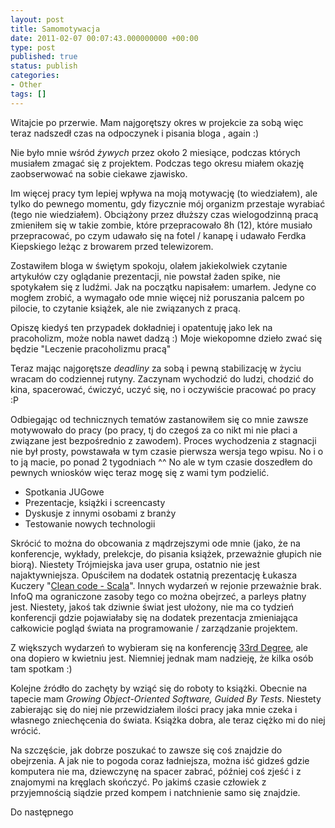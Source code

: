 ```yaml
---
layout: post
title: Samomotywacja
date: 2011-02-07 00:07:43.000000000 +00:00
type: post
published: true
status: publish
categories:
- Other
tags: []
---
```

<p>Witajcie po przerwie. Mam najgorętszy okres w projekcie za sobą więc teraz nadszedł czas na odpoczynek i pisania bloga , again :)</p>
<p>Nie było mnie wśród <em>żywych</em> przez około 2 miesiące, podczas których musiałem zmagać się z projektem. Podczas tego okresu miałem okazję zaobserwować na sobie ciekawe zjawisko.</p>
<p>Im więcej pracy tym lepiej wpływa na moją motywację (to wiedziałem), ale tylko do pewnego momentu, gdy fizycznie mój organizm przestaje wyrabiać (tego nie wiedziałem). Obciążony przez dłuższy czas wielogodzinną pracą zmieniłem się w takie zombie, które przepracowało 8h (12), które musiało przepracować, po czym udawało się na fotel / kanapę i udawało Ferdka Kiepskiego leżąc z browarem przed telewizorem.</p>
<p>Zostawiłem bloga w świętym spokoju, olałem jakiekolwiek czytanie artykułów czy oglądanie prezentacji, nie powstał żaden spike, nie spotykałem się z ludźmi. Jak na początku napisałem: umarłem. Jedyne co mogłem zrobić, a wymagało ode mnie więcej niż poruszania palcem po pilocie, to czytanie książek, ale nie związanych z pracą.</p>
<p>Opiszę kiedyś ten przypadek dokładniej i opatentuję jako lek na pracoholizm, może nobla nawet dadzą :) Moje wiekopomne dzieło zwać się będzie "Leczenie pracoholizmu pracą"</p>
<p>Teraz mając najgorętsze <em>deadliny</em> za sobą i pewną stabilizację w życiu wracam do codziennej rutyny. Zaczynam wychodzić do ludzi, chodzić do kina, spacerować, ćwiczyć, uczyć się, no i oczywiście pracować po pracy :P</p>
<p>Odbiegając od technicznych tematów zastanowiłem się co mnie zawsze motywowało do pracy (po pracy, tj do czegoś za co nikt mi nie płaci a związane jest bezpośrednio z zawodem). Proces wychodzenia z stagnacji nie był prosty, powstawała w tym czasie pierwsza wersja tego wpisu. No i o to ją macie, po ponad 2 tygodniach ^^ No ale w tym czasie doszedłem do pewnych wniosków więc teraz mogę się z wami tym podzielić.</p>
<ul>
<li>Spotkania JUGowe</li>
<li>Prezentacje, książki i screencasty</li>
<li>Dyskusje z innymi osobami z branży</li>
<li>Testowanie nowych technologii</li>
</ul>
<p>Skrócić to można do obcowania z mądrzejszymi ode mnie (jako, że na konferencje, wykłady, prelekcje, do pisania książek, przeważnie głupich nie biorą). Niestety Trójmiejska java user grupa, ostatnio nie jest najaktywniejsza. Opuściłem na dodatek ostatnią prezentację Łukasza Kuczery "<a href="http://it.wtrojmiescie.org/spotkania/clean-code-scala">Clean code - Scala</a>". Innych wydarzeń w rejonie przeważnie brak. InfoQ ma ograniczone zasoby tego co można obejrzeć, a parleys płatny jest. Niestety, jakoś tak dziwnie świat jest ułożony, nie ma co tydzień konferencji gdzie pojawiałaby się na dodatek prezentacja zmieniająca całkowicie pogląd świata na programowanie / zarządzanie projektem.</p>
<p>Z większych wydarzeń to wybieram się na konferencję <a href="http://33degree.org/" target="_blank">33rd Degree</a>, ale ona dopiero w kwietniu jest. Niemniej jednak mam nadzieję, że kilka osób tam spotkam :)</p>
<p>Kolejne źródło do zachęty by wziąć się do roboty to książki. Obecnie na tapecie mam <em>Growing Object-Oriented Software, Guided By Tests</em>. Niestety zabierając się do niej nie przewidziałem ilości pracy jaka mnie czeka i własnego zniechęcenia do świata. Książka dobra, ale teraz ciężko mi do niej wrócić.</p>
<p>Na szczęście, jak dobrze poszukać to zawsze się coś znajdzie do obejrzenia. A jak nie to pogoda coraz ładniejsza, można iść gidześ gdzie komputera nie ma, dziewczynę na spacer zabrać, później coś zjeść i z znajomymi na kręglach skończyć. Po jakimś czasie człowiek z przyjemnością siądzie przed kompem i natchnienie samo się znajdzie.</p>
<p>Do następnego</p>
